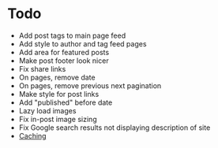 # Todo
- Add post tags to main page feed
- Add style to author and tag feed pages
- Add area for featured posts
- Make post footer look nicer
- Fix share links
- On pages, remove date
- On pages, remove previous next pagination
- Make style for post links
- Add "published" before date
- Lazy load images
- Fix in-post image sizing
- Fix Google search results not displaying description of site
- [Caching](https://developers.google.com/speed/docs/insights/LeverageBrowserCaching)
